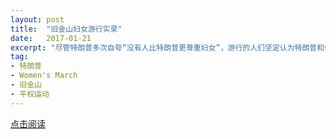 ```yaml
---
layout: post
title:  "旧金山妇女游行实录"
date:   2017-01-21
excerpt: "尽管特朗普多次自夸“没有人比特朗普更尊重妇女”，游行的人们坚定认为特朗普和他的支持者们是平权运动的敌人。"
tag:
- 特朗普
- Women's March
- 旧金山
- 平权运动
---
```


<a href="https://zhuanlan.zhihu.com/p/25424568" target="_blank">点击阅读</a>